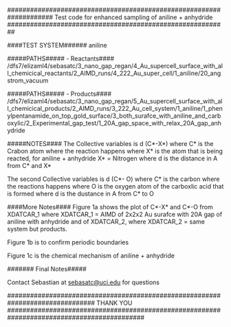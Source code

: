 #################################################################### Test code for enhanced sampling of aniline + anhydride ##########################################################


####TEST SYSTEM######
aniline 

#####PATHS##### - Reactants####
/dfs7/elizaml4/sebasatc/3_nano_gap_regan/4_Au_supercell_surface_with_all_chemicical_reactants/2_AIMD_runs/4_222_Au_super_cell/1_aniline/20_angstrom_vacuum

#####PATHS#####  - Products#### 
/dfs7/elizaml4/sebasatc/3_nano_gap_regan/5_Au_supercell_surface_with_all_chemicical_products/2_AIMD_runs/3_222_Au_cell_system/1_aniline/1_phenylpentanamide_on_top_gold_surface/3_both_surafce_with_aniline_and_carboxylic/2_Experimental_gap_test/1_20A_gap_space_with_relax_20A_gap_anhydride

#####NOTES####
The Collective variables is d (C*-X*)
where C* is the Crabon atom where the reaction happens
where X* is the atom that is being reacted, for aniline + anhydride X* = Nitrogen
where d is the distance in A from C* and X*

The second Collective variables is d (C*- O)
where C* is the carbon where the reactions happens 
where O is the oxygen atom of the carboxlic acid that is formed
where d is the dustance in A from C* to O


####More Notes####
Figure 1a shows the plot of C*-X* and C*-O from XDATCAR_1
where XDATCAR_1 = AIMD of 2x2x2 Au surafce with 20A gap of aniline with anhydride and of XDATCAR_2, where XDATCAR_2 = same system but products. 

Figure 1b is to confirm periodic boundaries

Figure 1c is the chemical mechanism of aniline + anhydride 


####### Final Notes#####

Contact Sebastian at sebasatc@uci.edu for questions



############################################################################### THANK YOU ############################################################################################
